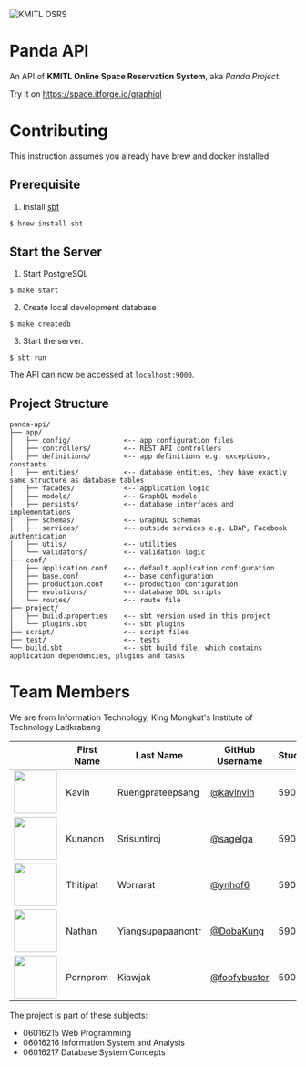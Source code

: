 ![KMITL OSRS](https://zartre.com/files/KMITL-OSRS.png)
# Panda API

An API of **KMITL Online Space Reservation System**, aka _Panda Project_.

Try it on https://space.itforge.io/graphiql

# Contributing

This instruction assumes you already have brew and docker installed

## Prerequisite

1. Install [sbt](https://www.scala-sbt.org)
```bash
$ brew install sbt
```

## Start the Server

1. Start PostgreSQL
```
$ make start
```

2. Create local development database
```
$ make createdb
```

3. Start the server.
```
$ sbt run
```

The API can now be accessed at `localhost:9000`.

## Project Structure

```
panda-api/
├── app/
│   ├── config/             <-- app configuration files
│   ├── controllers/        <-- REST API controllers
│   ├── definitions/        <-- app definitions e.g. exceptions, constants
│   ├── entities/           <-- database entities, they have exactly same structure as database tables
│   ├── facades/            <-- application logic
│   ├── models/             <-- GraphQL models
│   ├── persists/           <-- database interfaces and implementations
│   ├── schemas/            <-- GraphQL schemas
│   ├── services/           <-- outside services e.g. LDAP, Facebook authentication
│   ├── utils/              <-- utilities
│   └── validators/         <-- validation logic
├── conf/
│   ├── application.conf    <-- default application configuration
│   ├── base.conf           <-- base configuration
│   ├── production.conf     <-- production configuration
│   ├── evolutions/         <-- database DDL scripts
│   └── routes/             <-- route file
├── project/
│   ├── build.properties    <-- sbt version used in this project
│   └── plugins.sbt         <-- sbt plugins
├── script/                 <-- script files
├── test/                   <-- tests
└── build.sbt               <-- sbt build file, which contains application dependencies, plugins and tasks
```

# Team Members
We are from Information Technology, King Mongkut's Institute of Technology Ladkrabang

||First Name|Last Name|GitHub Username|Student ID|
|:-:|--|------|---------------|---------|
|<img src="https://avatars1.githubusercontent.com/u/20960087" width="75px">|Kavin|Ruengprateepsang|[@kavinvin](https://github.com/kavinvin)|59070009|
|<img src="https://avatars3.githubusercontent.com/u/13056824" width="75px">|Kunanon|Srisuntiroj|[@sagelga](https://github.com/sagelga)|59070022|
|<img src="https://avatars2.githubusercontent.com/u/22119886" width="75px">|Thitipat|Worrarat|[@ynhof6](https://github.com/ynhof6)|59070043|
|<img src="https://avatars0.githubusercontent.com/u/3814520" width="75px">|Nathan|Yiangsupapaanontr|[@DobaKung](https://github.com/DobaKung)|59070087|
|<img src="https://avatars1.githubusercontent.com/u/20330195" width="75px">|Pornprom|Kiawjak|[@foofybuster](https://github.com/foofybuster)|59070113|

The project is part of these subjects:
* 06016215 Web Programming
* 06016216 Information System and Analysis
* 06016217 Database System Concepts
